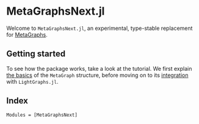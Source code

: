 # MetaGraphsNext.jl

Welcome to `MetaGraphsNext.jl`, an experimental, type-stable replacement for [MetaGraphs](https://github.com/JuliaGraphs/MetaGraphs.jl).

## Getting started

To see how the package works, take a look at the tutorial. We first explain [the basics](tutorial_basics.md) of the `MetaGraph` structure, before moving on to its [integration](tutorial_lightgraphs.md) with `LightGraphs.jl`.

## Index

```@index
Modules = [MetaGraphsNext]
```
